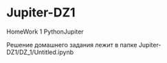 # Jupiter-DZ1
HomeWork 1 PythonJupiter

Решение домашнего задания лежит в папке Jupiter-DZ1/DZ_1/Untitled.ipynb
